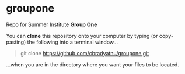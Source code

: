 # groupone
Repo for Summer Institute <b>Group One</b>

You can <b>clone</b> this repository onto your computer by typing (or copy-pasting) the following into a terminal window...

>git clone https://github.com/cbradyatnu/groupone.git

...when you are in the directory where you want your files to be located.
